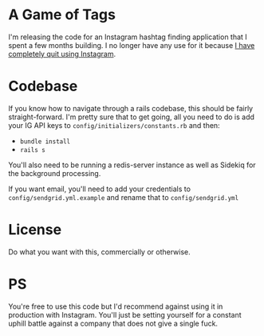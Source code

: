 A Game of Tags
==============
I'm releasing the code for an Instagram hashtag finding application that I spent a few months building. I no longer have any use for it because [I have completely quit using Instagram](https://inbound.org/discuss/why-im-forced-to-quit-instagram).

Codebase
========
If you know how to navigate through a rails codebase, this should be fairly straight-forward. I'm pretty sure that to get going, all you need to do is add your IG API keys to `config/initializers/constants.rb` and then:

* `bundle install`
* `rails s`

You'll also need to be running a redis-server instance as well as Sidekiq for the background processing.

If you want email, you'll need to add your credentials to `config/sendgrid.yml.example` and rename that to `config/sendgrid.yml`

License
=======
Do what you want with this, commercially or otherwise.

PS
==
You're free to use this code but I'd recommend against using it in production with Instagram. You'll just be setting yourself for a constant uphill battle against a company that does not give a single fuck.